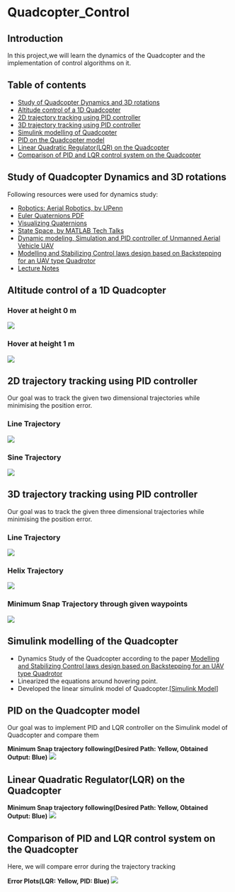 # Quadcopter_Control

## Introduction
  In this project,we will learn the dynamics of the Quadcopter and the implementation of control algorithms on it.
## Table of contents
  * [Study of Quadcopter Dynamics and 3D rotations](#Study-of-Quadcopter-Dynamics-and-3D-rotations)
  * [Altitude control of a 1D Quadcopter](#Altitude-control-of-a-1D-Quadcopter)
  * [2D trajectory tracking using PID controller](#2D-trajectory-tracking-using-PID-controller)
  * [3D trajectory tracking using PID controller](#3D-trajectory-tracking-using-PID-controller)
  * [Simulink modelling of Quadcopter](#Simulink-modelling-of-the-Quadcopter)
  * [PID on the Quadcopter model](#PID-on-the-Quadcopter-model)
  * [Linear Quadratic Regulator(LQR) on the Quadcopter](#Linear-Quadratic-Regulator(LQR)-on-the-Quadcopter)
  * [Comparison of PID and LQR control system on the Quadcopter](#Comparison-of-PID-and-LQR-control-system-on-the-Quadcopter)
## Study of Quadcopter Dynamics and 3D rotations
  Following resources were used for dynamics study:
  * [Robotics: Aerial Robotics, by UPenn](https://www.coursera.org/learn/robotics-flight?=)
  * [Euler Quaternions PDF](https://www.ccs.neu.edu/home/rplatt/cs5335_fall2017/slides/euler_quaternions.pdf)
  * [Visualizing Quaternions](https://eater.net/quaternions/)
  * [State Space, by MATLAB Tech Talks](https://www.youtube.com/playlist?list=PLn8PRpmsu08podBgFw66-IavqU2SqPg_w)
  * [Dynamic modeling, Simulation and PID controller of Unmanned Aerial Vehicle UAV](https://drive.google.com/file/d/17vC72CxguJSLH8T1SG_DPBBhd8WRzE7P/view?usp=sharing)
  * [Modelling and Stabilizing Control laws design based on Backstepping for an UAV type Quadrotor](https://drive.google.com/file/d/1x7zfYDEAd4OGHKVt8xIQ0uwxMXA-TSl7/view?usp=sharing)
  * [Lecture Notes](https://github.com/Ayush1285/Robust_Quadcopter_Control/blob/main/Resources/Dynamics%20Study(Lecture%20Notes).pdf)

## Altitude control of a 1D Quadcopter
### Hover at height 0 m

![](https://github.com/Ayush1285/Robust_Quadcopter_Control/blob/main/1-D%20Quadcopter%20Control/Results/Hover%20at%20height%200m.gif)

### Hover at height 1 m

![](https://github.com/Ayush1285/Robust_Quadcopter_Control/blob/main/1-D%20Quadcopter%20Control/Results/Hover%20at%20height%201m.gif)

## 2D trajectory tracking using PID controller
  Our goal was to track the given two dimensional trajectories while minimising the position error.
### Line Trajectory

![](https://github.com/Ayush1285/Robust_Quadcopter_Control/blob/main/2-D%20Quadcopter%20Control/Results/Line%20Traj.gif)

### Sine Trajectory

![](https://github.com/Ayush1285/Robust_Quadcopter_Control/blob/main/2-D%20Quadcopter%20Control/Results/Sine%20Traj.gif)

## 3D trajectory tracking using PID controller
  Our goal was to track the given three dimensional trajectories while minimising the position error.
### Line Trajectory

![](https://github.com/Ayush1285/Robust_Quadcopter_Control/blob/main/3-D%20Quadcopter%20Control/Results/line%20traj.gif)

### Helix Trajectory

![](https://github.com/Ayush1285/Robust_Quadcopter_Control/blob/main/3-D%20Quadcopter%20Control/Results/helix%20traj.gif)

### Minimum Snap Trajectory through given waypoints

![](https://github.com/Ayush1285/Robust_Quadcopter_Control/blob/main/3-D%20Quadcopter%20Control/Results/min%20snap%20traj.gif)

## Simulink modelling of the Quadcopter
  * Dynamics Study of the Quadcopter according to the paper [Modelling and Stabilizing Control laws design based on Backstepping for an UAV type Quadrotor](https://drive.google.com/file/d/1x7zfYDEAd4OGHKVt8xIQ0uwxMXA-TSl7/view?usp=sharing)
  * Linearized the equations around hovering point.
  * Developed the linear simulink model of Quadcopter.[[Simulink Model](https://github.com/Ayush1285/Robust_Quadcopter_Control/blob/main/Simulink%20Models/Quadrotor_linearized.slx)]
  
## PID on the Quadcopter model
  Our goal was to implement PID and LQR controller on the Simulink model of Quadcopter and compare them
  
  **Minimum Snap trajectory following(Desired Path: Yellow, Obtained Output: Blue)**
  ![](https://github.com/Ayush1285/Robust_Quadcopter_Control/blob/main/Simulink%20Models/Results/PID.png)
  
## Linear Quadratic Regulator(LQR) on the Quadcopter

  **Minimum Snap trajectory following(Desired Path: Yellow, Obtained Output: Blue)**
  ![](https://github.com/Ayush1285/Robust_Quadcopter_Control/blob/main/Simulink%20Models/Results/LQR.png)
  
## Comparison of PID and LQR control system on the Quadcopter
  Here, we will compare error during the trajectory tracking
  
  **Error Plots(LQR: Yellow, PID: Blue)**
  ![](https://github.com/Ayush1285/Robust_Quadcopter_Control/blob/main/Simulink%20Models/Results/LQR%20vs%20PID.png)
  
